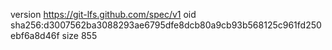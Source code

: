 version https://git-lfs.github.com/spec/v1
oid sha256:d3007562ba3088293ae6795dfe8dcb80a9cb93b568125c961fd250ebf6a8d46f
size 855
